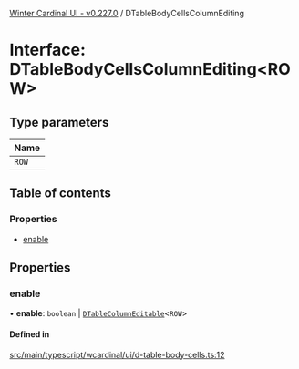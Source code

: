 [Winter Cardinal UI - v0.227.0](../index.md) / DTableBodyCellsColumnEditing

# Interface: DTableBodyCellsColumnEditing<ROW\>

## Type parameters

| Name |
| :------ |
| `ROW` |

## Table of contents

### Properties

- [enable](DTableBodyCellsColumnEditing.md#enable)

## Properties

### enable

• **enable**: `boolean` \| [`DTableColumnEditable`](../index.md#dtablecolumneditable)<`ROW`\>

#### Defined in

[src/main/typescript/wcardinal/ui/d-table-body-cells.ts:12](https://github.com/winter-cardinal/winter-cardinal-ui/blob/v0.227.0/src/main/typescript/wcardinal/ui/d-table-body-cells.ts#L12)

